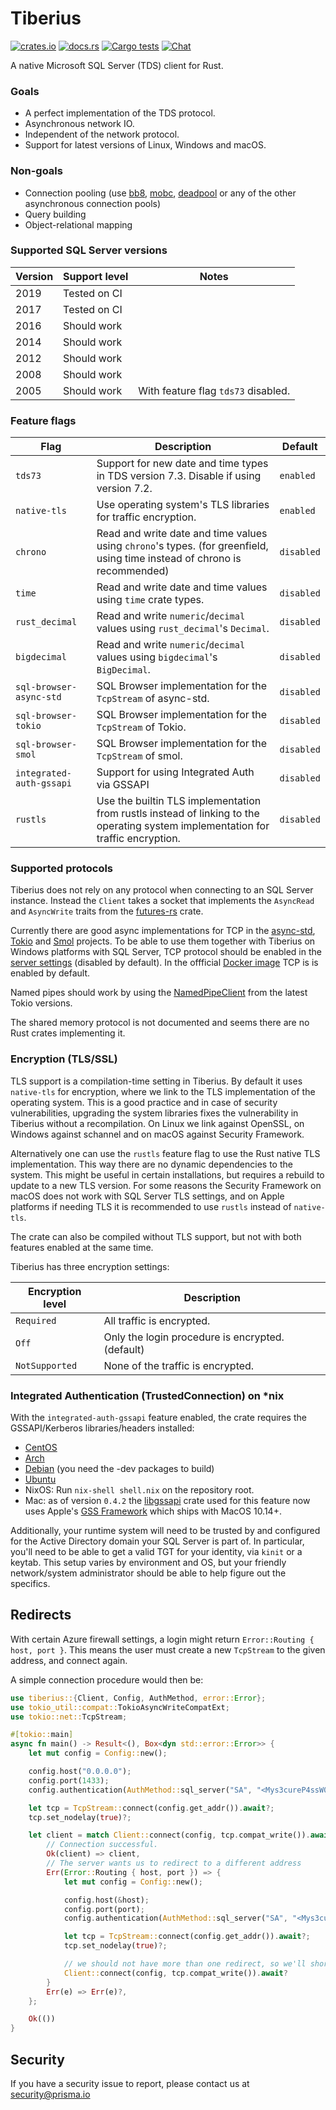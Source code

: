 # Tiberius
[![crates.io](https://meritbadge.herokuapp.com/tiberius)](https://crates.io/crates/tiberius)
[![docs.rs](https://docs.rs/tiberius/badge.svg)](https://docs.rs/tiberius)
[![Cargo tests](https://github.com/prisma/tiberius/actions/workflows/test.yml/badge.svg)](https://github.com/prisma/tiberius/actions/workflows/test.yml)
[![Chat](https://img.shields.io/discord/664092374359605268)](https://discord.gg/xX4xp9x)

A native Microsoft SQL Server (TDS) client for Rust.

### Goals

- A perfect implementation of the TDS protocol.
- Asynchronous network IO.
- Independent of the network protocol.
- Support for latest versions of Linux, Windows and macOS.

### Non-goals

- Connection pooling (use [bb8](https://crates.io/crates/bb8), [mobc](https://crates.io/crates/mobc), [deadpool](https://crates.io/crates/deadpool) or any of the other asynchronous connection pools)
- Query building
- Object-relational mapping

### Supported SQL Server versions

| Version | Support level | Notes                               |
|---------|---------------|-------------------------------------|
|    2019 | Tested on CI  |                                     |
|    2017 | Tested on CI  |                                     |
|    2016 | Should work   |                                     |
|    2014 | Should work   |                                     |
|    2012 | Should work   |                                     |
|    2008 | Should work   |                                     |
|    2005 | Should work   | With feature flag `tds73` disabled. |

### Feature flags

| Flag                     | Description                                                                                                                      | Default    |
|--------------------------|----------------------------------------------------------------------------------------------------------------------------------|------------|
| `tds73`                  | Support for new date and time types in TDS version 7.3. Disable if using version 7.2.                                            | `enabled`  |
| `native-tls`             | Use operating system's TLS libraries for traffic encryption.                                                                     | `enabled`  |
| `chrono`                 | Read and write date and time values using `chrono`'s types. (for greenfield, using time instead of chrono is recommended)        | `disabled` |
| `time`                   | Read and write date and time values using `time` crate types.                                                                    | `disabled` |
| `rust_decimal`           | Read and write `numeric`/`decimal` values using `rust_decimal`'s `Decimal`.                                                      | `disabled` |
| `bigdecimal`             | Read and write `numeric`/`decimal` values using `bigdecimal`'s `BigDecimal`.                                                     | `disabled` |
| `sql-browser-async-std`  | SQL Browser implementation for the `TcpStream` of async-std.                                                                     | `disabled` |
| `sql-browser-tokio`      | SQL Browser implementation for the `TcpStream` of Tokio.                                                                         | `disabled` |
| `sql-browser-smol`       | SQL Browser implementation for the `TcpStream` of smol.                                                                          | `disabled` |
| `integrated-auth-gssapi` | Support for using Integrated Auth via GSSAPI                                                                                     | `disabled` |
| `rustls`                 | Use the builtin TLS implementation from rustls instead of linking to the operating system implementation for traffic encryption. | `disabled` |

### Supported protocols

Tiberius does not rely on any protocol when connecting to an SQL Server instance. Instead the `Client` takes a socket that implements the `AsyncRead` and `AsyncWrite` traits from the [futures-rs](https://crates.io/crates/futures) crate.

Currently there are good async implementations for TCP in the [async-std](https://crates.io/crates/async-std), [Tokio](https://crates.io/crates/tokio) and [Smol](https://crates.io/crates/smol) projects. To be able to use them together with Tiberius on Windows platforms with SQL Server, TCP protocol should be enabled in the [server settings](https://technet.microsoft.com/en-us/library/hh231672(v=sql.110).aspx) (disabled by default). In the offficial [Docker image](https://hub.docker.com/_/microsoft-mssql-server) TCP is is enabled by default.

Named pipes should work by using the [NamedPipeClient](https://docs.rs/tokio/1.9.0/tokio/net/windows/named_pipe/struct.NamedPipeClient.html) from the latest Tokio versions.

The shared memory protocol is not documented and seems there are no Rust crates implementing it.

### Encryption (TLS/SSL)

TLS support is a compilation-time setting in Tiberius. By default it uses `native-tls` for encryption, where we link to the TLS implementation of the operating system. This is a good practice and in case of security vulnerabilities, upgrading the system libraries fixes the vulnerability in Tiberius without a recompilation. On Linux we link against OpenSSL, on Windows against schannel and on macOS against Security Framework.

Alternatively one can use the `rustls` feature flag to use the Rust native TLS implementation. This way there are no dynamic dependencies to the system. This might be useful in certain installations, but requires a rebuild to update to a new TLS version. For some reasons the Security Framework on macOS does not work with SQL Server TLS settings, and on Apple platforms if needing TLS it is recommended to use `rustls` instead of `native-tls`.

The crate can also be compiled without TLS support, but not with both features enabled at the same time.

Tiberius has three encryption settings:

| Encryption level | Description                                      |
|------------------|--------------------------------------------------|
| `Required`       | All traffic is encrypted.                        |
| `Off`            | Only the login procedure is encrypted. (default) |
| `NotSupported`   | None of the traffic is encrypted.                |

### Integrated Authentication (TrustedConnection) on \*nix

With the `integrated-auth-gssapi` feature enabled, the crate requires the GSSAPI/Kerberos libraries/headers installed:
  * [CentOS](https://pkgs.org/download/krb5-devel)
  * [Arch](https://www.archlinux.org/packages/core/x86_64/krb5/)
  * [Debian](https://tracker.debian.org/pkg/krb5) (you need the -dev packages to build)
  * [Ubuntu](https://packages.ubuntu.com/bionic-updates/libkrb5-dev)
  * NixOS: Run `nix-shell shell.nix` on the repository root.
  * Mac: as of version `0.4.2` the [libgssapi](https://crates.io/crates/libgssapi) crate used for this feature now uses Apple's [GSS Framework](https://developer.apple.com/documentation/gss?language=objc) which ships with MacOS 10.14+.

Additionally, your runtime system will need to be trusted by and configured for the Active Directory domain your SQL Server is part of. In particular, you'll need to be able to get a valid TGT for your identity, via `kinit` or a keytab. This setup varies by environment and OS, but your friendly network/system administrator should be able to help figure out the specifics.

## Redirects

With certain Azure firewall settings, a login might return `Error::Routing { host, port }`. This means the user must create a new `TcpStream` to the given address, and connect again.

A simple connection procedure would then be:

```rust
use tiberius::{Client, Config, AuthMethod, error::Error};
use tokio_util::compat::TokioAsyncWriteCompatExt;
use tokio::net::TcpStream;

#[tokio::main]
async fn main() -> Result<(), Box<dyn std::error::Error>> {
    let mut config = Config::new();

    config.host("0.0.0.0");
    config.port(1433);
    config.authentication(AuthMethod::sql_server("SA", "<Mys3cureP4ssW0rD>"));

    let tcp = TcpStream::connect(config.get_addr()).await?;
    tcp.set_nodelay(true)?;

    let client = match Client::connect(config, tcp.compat_write()).await {
        // Connection successful.
        Ok(client) => client,
        // The server wants us to redirect to a different address
        Err(Error::Routing { host, port }) => {
            let mut config = Config::new();

            config.host(&host);
            config.port(port);
            config.authentication(AuthMethod::sql_server("SA", "<Mys3cureP4ssW0rD>"));

            let tcp = TcpStream::connect(config.get_addr()).await?;
            tcp.set_nodelay(true)?;

            // we should not have more than one redirect, so we'll short-circuit here.
            Client::connect(config, tcp.compat_write()).await?
        }
        Err(e) => Err(e)?,
    };

    Ok(())
}
```

## Security

If you have a security issue to report, please contact us at [security@prisma.io](mailto:security@prisma.io?subject=[GitHub]%20Prisma%202%20Security%20Report%20Tiberius)
